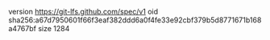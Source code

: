 version https://git-lfs.github.com/spec/v1
oid sha256:a67d7950601f66f3eaf382ddd6a0f4fe33e92cbf379b5d8771671b168a4767bf
size 1284
